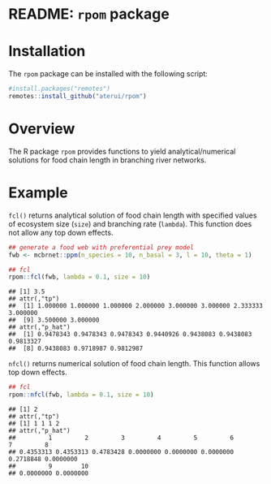 README: `rpom` package
================

# Installation

The `rpom` package can be installed with the following script:

``` r
#install.packages("remotes")
remotes::install_github("aterui/rpom")
```

# Overview

The R package `rpom` provides functions to yield analytical/numerical
solutions for food chain length in branching river networks.

# Example

`fcl()` returns analytical solution of food chain length with specified
values of ecosystem size (`size`) and branching rate (`lambda`). This
function does not allow any top down effects.

``` r
## generate a food web with preferential prey model
fwb <- mcbrnet::ppm(n_species = 10, n_basal = 3, l = 10, theta = 1)

## fcl
rpom::fcl(fwb, lambda = 0.1, size = 10)
```

    ## [1] 3.5
    ## attr(,"tp")
    ##  [1] 1.000000 1.000000 1.000000 2.000000 3.000000 3.000000 2.333333 3.000000
    ##  [9] 3.500000 3.000000
    ## attr(,"p_hat")
    ##  [1] 0.9478343 0.9478343 0.9478343 0.9440926 0.9438083 0.9438083 0.9813327
    ##  [8] 0.9438083 0.9718987 0.9812987

`nfcl()` returns numerical solution of food chain length. This function
allows top down effects.

``` r
## fcl
rpom::nfcl(fwb, lambda = 0.1, size = 10)
```

    ## [1] 2
    ## attr(,"tp")
    ## [1] 1 1 1 2
    ## attr(,"p_hat")
    ##         1         2         3         4         5         6         7         8 
    ## 0.4353313 0.4353313 0.4783428 0.0000000 0.0000000 0.0000000 0.2718848 0.0000000 
    ##         9        10 
    ## 0.0000000 0.0000000
